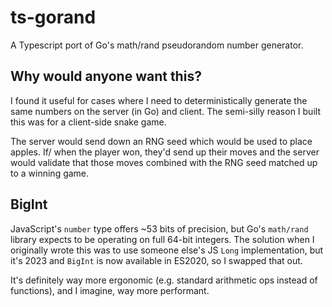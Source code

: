 # ts-gorand

A Typescript port of Go's math/rand pseudorandom number generator.

## Why would anyone want this?

I found it useful for cases where I need to deterministically generate the same
numbers on the server (in Go) and client. The semi-silly reason I built this was
for a client-side snake game.

The server would send down an RNG seed which would be used to place apples. If/
when the player won, they'd send up their moves and the server would validate
that those moves combined with the RNG seed matched up to a winning game.

## BigInt

JavaScript's `number` type offers ~53 bits of precision, but Go's `math/rand`
library expects to be operating on full 64-bit integers. The solution when I
originally wrote this was to use someone else's JS `Long` implementation, but
it's 2023 and `BigInt` is now available in ES2020, so I swapped that out.

It's definitely way more ergonomic (e.g. standard arithmetic ops instead of
functions), and I imagine, way more performant.
